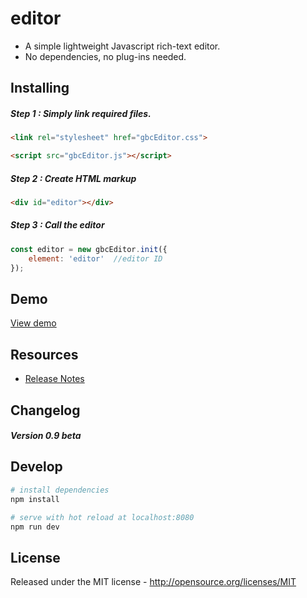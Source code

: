 # editor

* A simple lightweight Javascript rich-text editor.
* No dependencies, no plug-ins needed.



## Installing

##### Step 1 : Simply link required files.

```html
<link rel="stylesheet" href="gbcEditor.css">
```

```html
<script src="gbcEditor.js"></script>
```



##### Step 2 : Create HTML markup

```html
<div id="editor"></div>
```



##### Step 3 : Call the editor

```javascript
const editor = new gbcEditor.init({
    element: 'editor'  //editor ID
});
```



## Demo

[View demo](http://sungkyu.me/editor/)



## Resources

- [Release Notes]()



## Changelog

##### Version 0.9 beta



## Develop

```bash
# install dependencies
npm install

# serve with hot reload at localhost:8080
npm run dev
```



## License

Released under the MIT license - http://opensource.org/licenses/MIT